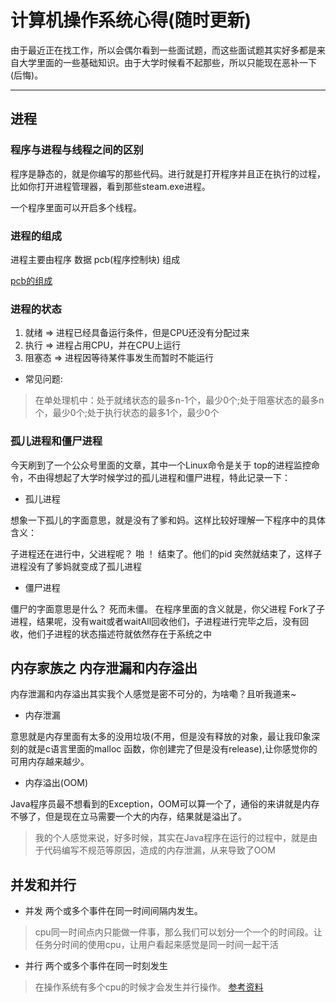 # 计算机操作系统心得(随时更新)


由于最近正在找工作，所以会偶尔看到一些面试题，而这些面试题其实好多都是来自大学里面的一些基础知识。由于大学时候看不起那些，所以只能现在恶补一下(后悔)。

----------


## 进程

### 程序与进程与线程之间的区别

程序是静态的，就是你编写的那些代码。进行就是打开程序并且正在执行的过程，比如你打开进程管理器，看到那些steam.exe进程。

一个程序里面可以开启多个线程。

### 进程的组成

进程主要由程序 数据 pcb(程序控制块) 组成

[pcb的组成](https://blog.csdn.net/qq_35409955/article/details/55803172)

### 进程的状态

1. 就绪 => 进程已经具备运行条件，但是CPU还没有分配过来
2. 执行 => 进程占用CPU，并在CPU上运行
3. 阻塞态 => 进程因等待某件事发生而暂时不能运行

* 常见问题:
> 在单处理机中：处于就绪状态的最多n-1个，最少0个;处于阻塞状态的最多n个，最少0个;处于执行状态的最多1个，最少0个

### 孤儿进程和僵尸进程
今天刷到了一个公众号里面的文章，其中一个Linux命令是关于 top的进程监控命令，不由得想起了大学时候学过的孤儿进程和僵尸进程，特此记录一下：


* 孤儿进程

想象一下孤儿的字面意思，就是没有了爹和妈。这样比较好理解一下程序中的具体含义：

子进程还在进行中，父进程呢？ 啪 ！ 结束了。他们的pid 突然就结束了，这样子进程没有了爹妈就变成了孤儿进程

* 僵尸进程

僵尸的字面意思是什么？ 死而未僵。
在程序里面的含义就是，你父进程 Fork了子进程，结果呢，没有wait或者waitAll回收他们，子进程进行完毕之后，没有回收，他们子进程的状态描述符就依然存在于系统之中

## 内存家族之 内存泄漏和内存溢出

内存泄漏和内存溢出其实我个人感觉是密不可分的，为啥嘞？且听我道来~


* 内存泄漏

 意思就是内存里面有太多的没用垃圾(不用，但是没有释放的对象，最让我印象深刻的就是c语言里面的malloc 函数，你创建完了但是没有release),让你感觉你的可用内存越来越少。


* 内存溢出(OOM)

Java程序员最不想看到的Exception，OOM可以算一个了，通俗的来讲就是内存不够了，但是现在立马需要一个大的内存，结果就是溢出了。


> 我的个人感觉来说，好多时候，其实在Java程序在运行的过程中，就是由于代码编写不规范等原因，造成的内存泄漏，从来导致了OOM

## 并发和并行
* 并发 两个或多个事件在同一时间间隔内发生。
> cpu同一时间点内只能做一件事，那么我们可以划分一个一个的时间段。让任务分时间的使用cpu，让用户看起来感觉是同一时间一起干活
* 并行 两个或多个事件在同一时刻发生
> 在操作系统有多个cpu的时候才会发生并行操作。
[参考资料](https://cloud.tencent.com/developer/article/1424249)
